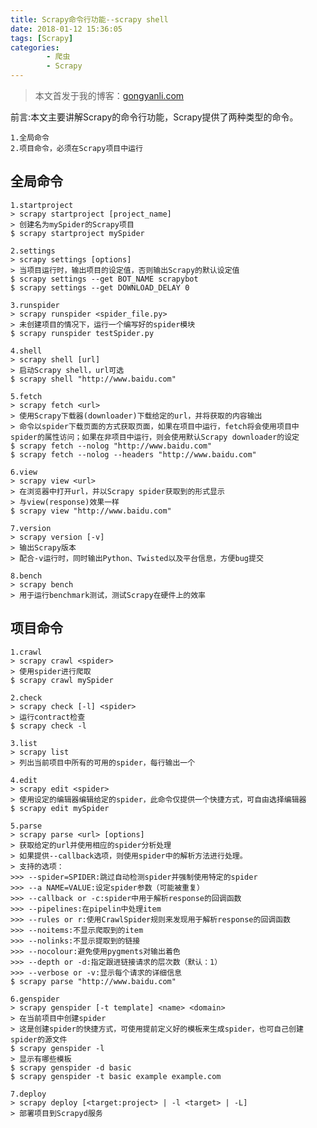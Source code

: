 ```yaml
---
title: Scrapy命令行功能--scrapy shell
date: 2018-01-12 15:36:05
tags: [Scrapy]
categories:
		- 爬虫
		- Scrapy
---
```

>本文首发于我的博客：[gongyanli.com](http://gongyanli.com/Scrapy%E5%91%BD%E4%BB%A4%E8%A1%8C%E5%8A%9F%E8%83%BD-scrapy-shell/)

前言:本文主要讲解Scrapy的命令行功能，Scrapy提供了两种类型的命令。
	
	1.全局命令
	2.项目命令，必须在Scrapy项目中运行
<!--more-->
## 全局命令
	1.startproject
	> scrapy startproject [project_name]
	> 创建名为mySpider的Scrapy项目
	$ scrapy startproject mySpider
	
	2.settings
	> scrapy settings [options]
	> 当项目运行时，输出项目的设定值，否则输出Scrapy的默认设定值
	$ scrapy settings --get BOT_NAME scrapybot
	$ scrapy settings --get DOWNLOAD_DELAY 0

	3.runspider
	> scrapy runspider <spider_file.py>
	> 未创建项目的情况下，运行一个编写好的spider模块
	$ scrapy runspider testSpider.py
	
	4.shell
	> scrapy shell [url]
	> 启动Scrapy shell，url可选
	$ scrapy shell "http://www.baidu.com"

	5.fetch
	> scrapy fetch <url>
	> 使用Scrapy下载器(downloader)下载给定的url，并将获取的内容输出
	> 命令以spider下载页面的方式获取页面，如果在项目中运行，fetch将会使用项目中spider的属性访问；如果在非项目中运行，则会使用默认Scrapy downloader的设定
	$ scrapy fetch --nolog "http://www.baidu.com"
	$ scrapy fetch --nolog --headers "http://www.baidu.com"

	6.view
	> scrapy view <url>
	> 在浏览器中打开url，并以Scrapy spider获取到的形式显示
	> 与view(response)效果一样
	$ scrapy view "http://www.baidu.com"

	7.version
	> scrapy version [-v]
	> 输出Scrapy版本
	> 配合-v运行时，同时输出Python、Twisted以及平台信息，方便bug提交
	
	8.bench
	> scrapy bench
	> 用于运行benchmark测试，测试Scrapy在硬件上的效率
## 项目命令
	1.crawl
	> scrapy crawl <spider>
	> 使用spider进行爬取
	$ scrapy crawl mySpider

	2.check
	> scrapy check [-l] <spider>
	> 运行contract检查
	$ scrapy check -l
	
	3.list
	> scrapy list
	> 列出当前项目中所有的可用的spider，每行输出一个
	
	4.edit
	> scrapy edit <spider>
	> 使用设定的编辑器编辑给定的spider，此命令仅提供一个快捷方式，可自由选择编辑器
	$ scrapy edit mySpider

	5.parse
	> scrapy parse <url> [options]
	> 获取给定的url并使用相应的spider分析处理
	> 如果提供--callback选项，则使用spider中的解析方法进行处理。
	> 支持的选项：
	>>> --spider=SPIDER:跳过自动检测spider并强制使用特定的spider
	>>> --a NAME=VALUE:设定spider参数（可能被重复）
	>>> --callback or -c:spider中用于解析response的回调函数
	>>> --pipelines:在pipelin中处理item
	>>> --rules or r:使用CrawlSpider规则来发现用于解析response的回调函数
	>>> --noitems:不显示爬取到的item
	>>> --nolinks:不显示提取到的链接
	>>> --nocolour:避免使用pygments对输出着色
	>>> --depth or -d:指定跟进链接请求的层次数（默认：1）
	>>> --verbose or -v:显示每个请求的详细信息
	$ scrapy parse "http://www.baidu.com"

	6.genspider
	> scrapy genspider [-t template] <name> <domain>
	> 在当前项目中创建spider
	> 这是创建spider的快捷方式，可使用提前定义好的模板来生成spider，也可自己创建spider的源文件
	$ scrapy genspider -l
	> 显示有哪些模板
	$ scrapy genspider -d basic
	$ scrapy genspider -t basic example example.com

	7.deploy
	> scrapy deploy [<target:project> | -l <target> | -L]
	> 部署项目到Scrapyd服务